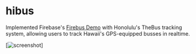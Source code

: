 hibus
=====

Implemented Firebase's [Firebus Demo](https://github.com/firebase/firebus/tree/gh-pages) with Honolulu's TheBus tracking system, allowing users to track Hawaii's GPS-equipped busses in realtime.

[![screenshot](firebus.png)]
